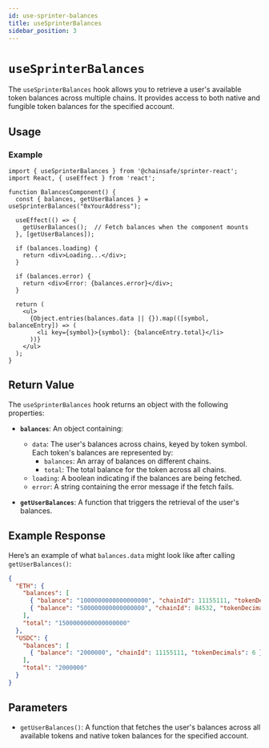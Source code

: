 ```yaml
---
id: use-sprinter-balances
title: useSprinterBalances
sidebar_position: 3
---
```


# `useSprinterBalances`

The `useSprinterBalances` hook allows you to retrieve a user's available token balances across multiple chains. It provides access to both native and fungible token balances for the specified account.

## Usage

### Example

```tsx
import { useSprinterBalances } from '@chainsafe/sprinter-react';
import React, { useEffect } from 'react';

function BalancesComponent() {
  const { balances, getUserBalances } = useSprinterBalances("0xYourAddress");

  useEffect(() => {
    getUserBalances();  // Fetch balances when the component mounts
  }, [getUserBalances]);

  if (balances.loading) {
    return <div>Loading...</div>;
  }

  if (balances.error) {
    return <div>Error: {balances.error}</div>;
  }

  return (
    <ul>
      {Object.entries(balances.data || {}).map(([symbol, balanceEntry]) => (
        <li key={symbol}>{symbol}: {balanceEntry.total}</li>
      ))}
    </ul>
  );
}
```

## Return Value

The `useSprinterBalances` hook returns an object with the following properties:

- **`balances`**: An object containing:
    - `data`: The user's balances across chains, keyed by token symbol. Each token's balances are represented by:
        - `balances`: An array of balances on different chains.
        - `total`: The total balance for the token across all chains.
    - `loading`: A boolean indicating if the balances are being fetched.
    - `error`: A string containing the error message if the fetch fails.

- **`getUserBalances`**: A function that triggers the retrieval of the user's balances.

## Example Response

Here’s an example of what `balances.data` might look like after calling `getUserBalances()`:

```json
{
  "ETH": {
    "balances": [
      { "balance": "1000000000000000000", "chainId": 11155111, "tokenDecimals": 18 },
      { "balance": "500000000000000000", "chainId": 84532, "tokenDecimals": 18 }
    ],
    "total": "1500000000000000000"
  },
  "USDC": {
    "balances": [
      { "balance": "2000000", "chainId": 11155111, "tokenDecimals": 6 }
    ],
    "total": "2000000"
  }
}
```

## Parameters

- `getUserBalances()`: A function that fetches the user's balances across all available tokens and native token balances for the specified account.
